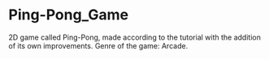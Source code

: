 # Ping-Pong_Game
2D game called Ping-Pong, made according to the tutorial with the addition of its own improvements. Genre of the game: Arcade.
